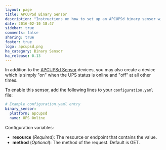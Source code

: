```yaml
---
layout: page
title: APCUPSd Binary Sensor
description: "Instructions on how to set up an APCUPSd binary sensor within Home Assistant."
date: 2016-02-10 18:47
sidebar: true
comments: false
sharing: true
footer: true
logo: apcupsd.png
ha_category: Binary Sensor
ha_release: 0.13
---
```


In addition to the [APCUPSd Sensor](/components/sensor.apcupsd/) devices, you may also create a device which is simply "on" when the UPS status is online and "off" at all other times.

To enable this sensor, add the following lines to your `configuration.yaml` file:

```yaml
# Example configuration.yaml entry
binary_sensor:
  platform: apcupsd
  name: UPS Online
```

Configuration variables:

- **resource** (*Required*): The resource or endpoint that contains the value.
- **method** (*Optional*): The method of the request. Default is GET.
